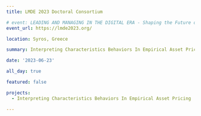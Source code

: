 ```yaml
---
title: LMDE 2023 Doctoral Consortium

# event: LEADING AND MANAGING IN THE DIGITAL ERA - Shaping the Future of Work and Business Education (LMDE 2023)
event_url: https://lmde2023.org/

location: Syros, Greece

summary: Interpreting Characteristics Behaviors In Empirical Asset Pricing

date: '2023-06-23'

all_day: true

featured: false

projects:
  - Interpreting Characteristics Behaviors In Empirical Asset Pricing

---
```

<!-- This study introduces an innovative framework to interpret the behaviors of firm characteristics in predicting expected returns through machine learning models, directly addressing the challenges of transparency and interpretability. Our approach utilizes the Local Interpretable Model-Agnostic Explanations (LIME) to evaluate firm characteristics based on their statistical significance and behaviors—linearity, independence, insignificance, and interaction—offering a novel perspective on their predictive roles. Empirical findings demonstrate a complex interplay among these behaviors, with interaction effects playing a pivotal role, thus challenging the traditional emphasis on linear and independent influences in asset pricing models. Our research provides new insights into the mechanisms of machine learning predictions in asset pricing, paving the way for further exploration into the economic rationale behind data-driven findings and enhancing understanding of complex asset pricing dynamics. -->